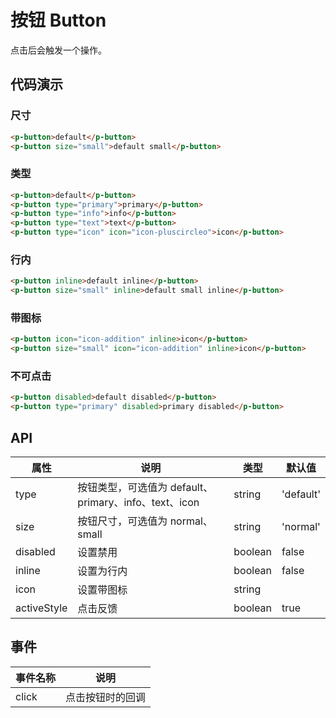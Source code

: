 # 按钮 Button

点击后会触发一个操作。

## 代码演示

### 尺寸

```html
<p-button>default</p-button>
<p-button size="small">default small</p-button>
```

### 类型

```html
<p-button>default</p-button>
<p-button type="primary">primary</p-button>
<p-button type="info">info</p-button>
<p-button type="text">text</p-button>
<p-button type="icon" icon="icon-pluscircleo">icon</p-button>
```

### 行内

```html
<p-button inline>default inline</p-button>
<p-button size="small" inline>default small inline</p-button>
```

### 带图标

```html
<p-button icon="icon-addition" inline>icon</p-button>
<p-button size="small" icon="icon-addition" inline>icon</p-button>
```

### 不可点击

```html
<p-button disabled>default disabled</p-button>
<p-button type="primary" disabled>primary disabled</p-button>
```

## API

| 属性 | 说明 | 类型 | 默认值 |
| --- | --- | --- | --- |
| type | 按钮类型，可选值为 default、primary、info、text、icon | string | 'default' |
| size | 按钮尺寸，可选值为 normal、small | string | 'normal' |
| disabled | 设置禁用 | boolean | false |
| inline | 设置为行内 | boolean | false |
| icon | 设置带图标 | string |  |
| activeStyle | 点击反馈 | boolean | true |

## 事件

| 事件名称 | 说明 |
| --- | --- |
| click | 点击按钮时的回调 |

